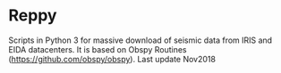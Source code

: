 # Reppy
Scripts in Python 3 for massive download of seismic data from IRIS and EIDA datacenters.
It is based on Obspy Routines (https://github.com/obspy/obspy).
Last update Nov2018
